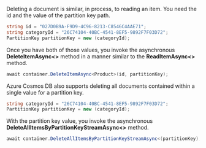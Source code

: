 Deleting a document is similar, in process, to reading an item. You need the id and the value of the partition key path.

```csharp
string id = "027D0B9A-F9D9-4C96-8213-C8546C4AAE71";
string categoryId = "26C74104-40BC-4541-8EF5-9892F7F03D72";
PartitionKey partitionKey = new (categoryId);
```

Once you have both of those values, you invoke the asynchronous **DeleteItemAsync\<\>** method in a manner similar to the **ReadItemAsync\<\>** method.

```csharp
await container.DeleteItemAsync<Product>(id, partitionKey);
```

Azure Cosmos DB also supports deleting all documents contained within a single value for a partition key.

```csharp
string categoryId = "26C74104-40BC-4541-8EF5-9892F7F03D72";
PartitionKey partitionKey = new (categoryId);
```

With the partition key value, you invoke the asynchronous **DeleteAllItemsByPartitionKeyStreamAsync\<\>** method.

```csharp
await container.DeleteAllItemsByPartitionKeyStreamAsync<(partitionKey);
```
